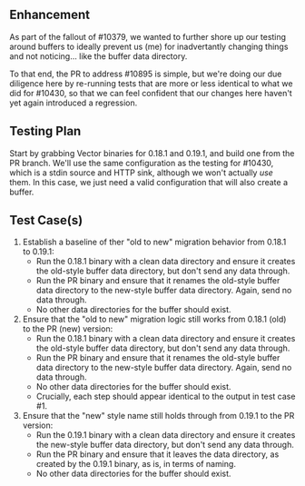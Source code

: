 ## Enhancement

As part of the fallout of #10379, we wanted to further shore up our testing around buffers to
ideally prevent us (me) for inadvertantly changing things and not noticing... like the buffer data
directory.

To that end, the PR to address #10895 is simple, but we're doing our due diligence here by
re-running tests that are more or less identical to what we did for #10430, so that we can feel
confident that our changes here haven't yet again introduced a regression.

## Testing Plan

Start by grabbing Vector binaries for 0.18.1 and 0.19.1, and build one from the PR branch.  We'll
use the same configuration as the testing for #10430, which is a stdin source and HTTP sink,
although we won't actually _use_ them.  In this case, we just need a valid configuration that will
also create a buffer.

## Test Case(s)

1. Establish a baseline of ther "old to new" migration behavior from 0.18.1 to 0.19.1:
    - Run the 0.18.1 binary with a clean data directory and ensure it creates the old-style buffer
    data directory, but don't send any data through.
    - Run the PR binary and ensure that it renames the old-style buffer data directory to the
    new-style buffer data directory.  Again, send no data through.
    - No other data directories for the buffer should exist.
2. Ensure that the "old to new" migration logic still works from 0.18.1 (old) to the PR (new) version:
    - Run the 0.18.1 binary with a clean data directory and ensure it creates the old-style buffer
    data directory, but don't send any data through.
    - Run the PR binary and ensure that it renames the old-style buffer data directory to the
    new-style buffer data directory.  Again, send no data through.
    - No other data directories for the buffer should exist.
    - Crucially, each step should appear identical to the output in test case #1.
3. Ensure that the "new" style name still holds through from 0.19.1 to the PR version:
    - Run the 0.19.1 binary with a clean data directory and ensure it creates the new-style buffer
    data directory, but don't send any data through.
    - Run the PR binary and ensure that it leaves the data directory, as created by the 0.19.1 binary,
    as is, in terms of naming.
    - No other data directories for the buffer should exist.
